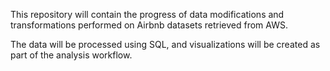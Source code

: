 This repository will contain the progress of data modifications and transformations performed on Airbnb datasets retrieved from AWS. 

The data will be processed using SQL, and visualizations will be created as part of the analysis workflow.
